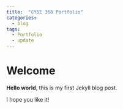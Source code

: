 ```yaml
---
title:  "CYSE 368 Portfolio"
categories:
  - blog
tags:
  - Portfolio
  - update
---
```

# Welcome

**Hello world**, this is my first Jekyll blog post.

I hope you like it!
